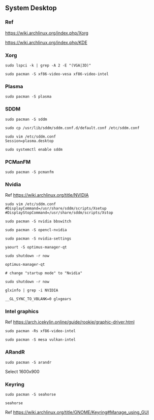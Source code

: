 ## System Desktop

### Ref

https://wiki.archlinux.org/index.php/Xorg

https://wiki.archlinux.org/index.php/KDE

### Xorg

```
sudo lspci -k | grep -A 2 -E "(VGA|3D)"
```

```
sudo pacman -S xf86-video-vesa xf86-video-intel
```

### Plasma

```
sudo pacman -S plasma
```

### SDDM

```
sudo pacman -S sddm

sudo cp /usr/lib/sddm/sddm.conf.d/default.conf /etc/sddm.conf

sudo vim /etc/sddm.conf
Session=plasma.desktop

sudo systemctl enable sddm
```

### PCManFM

```
sudo pacman -S pcmanfm
```

### Nvidia

Ref https://wiki.archlinux.org/title/NVIDIA

```
sudo vim /etc/sddm.conf
#DisplayCommand=/usr/share/sddm/scripts/Xsetup
#DisplayStopCommand=/usr/share/sddm/scripts/Xstop
```

```
sudo pacman -S nvidia bbswitch

sudo pacman -S opencl-nvidia

sudo pacman -S nvidia-settings

yaourt -S optimus-manager-qt

sudo shutdown -r now
```

```
optimus-manager-qt

# change "startup mode" to "Nvidia"

sudo shutdown -r now
```

```
glxinfo | grep -i NVIDIA

__GL_SYNC_TO_VBLANK=0 glxgears
```

### Intel graphics

Ref https://arch.icekylin.online/guide/rookie/graphic-driver.html

```
sudo pacman -Rs xf86-video-intel

sudo pacman -S mesa vulkan-intel
```

### ARandR

```
sudo pacman -S arandr
```

Select 1600x900

### Keyring

```
sudo pacman -S seahorse
```

```
seahorse
```

Ref https://wiki.archlinux.org/title/GNOME/Keyring#Manage_using_GUI



